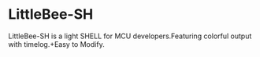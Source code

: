 # LittleBee-SH
LittleBee-SH is a light SHELL for MCU developers.Featuring colorful output with timelog.+Easy to Modify.
